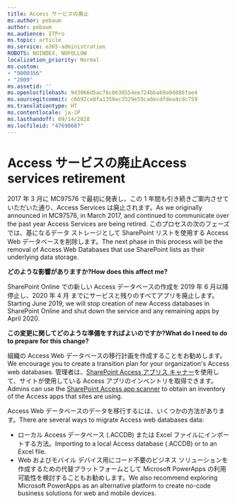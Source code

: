 ```yaml
---
title: Access サービスの廃止
ms.author: pebaum
author: pebaum
ms.audience: ITPro
ms.topic: article
ms.service: o365-administration
ROBOTS: NOINDEX, NOFOLLOW
localization_priority: Normal
ms.custom:
- "9000356"
- "2009"
ms.assetid: ''
ms.openlocfilehash: 943066d5ac76c0630554ee724bbab9a94086fae4
ms.sourcegitcommit: c6692ce0fa1358ec3529e59ca0ecdfdea4cdc759
ms.translationtype: HT
ms.contentlocale: ja-JP
ms.lasthandoff: 09/14/2020
ms.locfileid: "47698687"
---
```

# <a name="access-services-retirement"></a><span data-ttu-id="09330-102">Access サービスの廃止</span><span class="sxs-lookup"><span data-stu-id="09330-102">Access services retirement</span></span>

<span data-ttu-id="09330-103">2017 年 3 月に MC97576 で最初に発表し、この 1 年間も引き続きご案内させていただいた通り、Access Services は廃止されます。</span><span class="sxs-lookup"><span data-stu-id="09330-103">As we originally announced in MC97576, in March 2017, and continued to communicate over the past year Access Services are being retired.</span></span> <span data-ttu-id="09330-104">このプロセスの次のフェーズでは、基になるデータ ストレージとして SharePoint リストを使用する Access Web データベースを削除します。</span><span class="sxs-lookup"><span data-stu-id="09330-104">The next phase in this process will be the removal of Access Web Databases that use SharePoint lists as their underlying data storage.</span></span>

<span data-ttu-id="09330-105">**どのような影響がありますか?**</span><span class="sxs-lookup"><span data-stu-id="09330-105">**How does this affect me?**</span></span>

<span data-ttu-id="09330-106">SharePoint Online での新しい Access データベースの作成を 2019 年 6 月以降停止し、2020 年 4 月 までにサービスと残りのすべてアプリを廃止します。</span><span class="sxs-lookup"><span data-stu-id="09330-106">Starting June 2019, we will stop creation of new Access databases in SharePoint Online and shut down the service and any remaining apps by April 2020.</span></span>

<span data-ttu-id="09330-107">**この変更に関してどのような準備をすればよいのですか?**</span><span class="sxs-lookup"><span data-stu-id="09330-107">**What do I need to do to prepare for this change?**</span></span>

<span data-ttu-id="09330-108">組織の Access Web データベースの移行計画を作成することをお勧めします。</span><span class="sxs-lookup"><span data-stu-id="09330-108">We encourage you to create a transition plan for your organization's Access web databases.</span></span> <span data-ttu-id="09330-109">管理者は、[SharePoint Access アプリス キャナー](https://github.com/SharePoint/PnP-Tools/tree/master/Solutions/SharePoint.AccessApp.Scanner)を使用して、サイトが使用している Access アプリのインベントリを取得できます。</span><span class="sxs-lookup"><span data-stu-id="09330-109">Admins can use the [SharePoint Access app scanner](https://github.com/SharePoint/PnP-Tools/tree/master/Solutions/SharePoint.AccessApp.Scanner) to obtain an inventory of the Access apps that sites are using.</span></span>

<span data-ttu-id="09330-110">Access Web データベースのデータを移行するには、いくつかの方法があります。</span><span class="sxs-lookup"><span data-stu-id="09330-110">There are several ways to migrate Access web databases data:</span></span>

- <span data-ttu-id="09330-111">ローカル Access データベース (.ACCDB) または Excel ファイルにインポートする方法。</span><span class="sxs-lookup"><span data-stu-id="09330-111">Importing to a local Access database (.ACCDB) or to an Excel file.</span></span>
- <span data-ttu-id="09330-112">Web およびモバイル デバイス用にコード不要のビジネス ソリューションを作成するための代替プラットフォームとして Microsoft PowerApps の利用可能性を検討することもお勧めします。</span><span class="sxs-lookup"><span data-stu-id="09330-112">We also recommend exploring Microsoft PowerApps as an alternative platform to create no-code business solutions for web and mobile devices.</span></span>